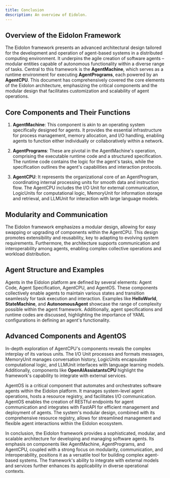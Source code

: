 ```yaml
---
title: Conclusion
description: An overview of Eidolon.
---
```


## Overview of the Eidolon Framework

The Eidolon framework presents an advanced architectural design tailored for the development and operation of agent-based systems in a distributed computing environment. It underpins the agile creation of software agents – modular entities capable of autonomous functionality within a diverse range of tasks. Central to this framework is the **AgentMachine**, which serves as a runtime environment for executing **AgentPrograms**, each powered by an **AgentCPU**. This document has comprehensively covered the core elements of the Eidolon architecture, emphasizing the critical components and the modular design that facilitates customization and scalability of agent operations.

## Core Components and Their Functions

1. **AgentMachine**: This component is akin to an operating system specifically designed for agents. It provides the essential infrastructure for process management, memory allocation, and I/O handling, enabling agents to function either individually or collaboratively within a network.

2. **AgentPrograms**: These are pivotal in the AgentMachine's operation, comprising the executable runtime code and a structured specification. The runtime code contains the logic for the agent's tasks, while the specification outlines the agent's capabilities and interaction protocols.

3. **AgentCPU**: It represents the organizational core of an AgentProgram, coordinating internal processing units for smooth data and instruction flow. The AgentCPU includes the I/O Unit for external communication, LogicUnits for computational logic, MemoryUnit for information storage and retrieval, and LLMUnit for interaction with large language models.

## Modularity and Communication

The Eidolon framework emphasizes a modular design, allowing for easy swapping or upgrading of components within the AgentCPU. This design promotes extensibility and reusability, key to adapting to evolving system requirements. Furthermore, the architecture supports communication and interoperability among agents, enabling complex collective operations and workload distribution.

## Agent Structure and Examples

Agents in the Eidolon platform are defined by several elements: Agent Code, Agent Specification, AgentCPU, and AgentOS. These components collectively enable agents to maintain various states and transition seamlessly for task execution and interaction. Examples like **HelloWorld**, **StateMachine**, and **AutonomousAgent** showcase the range of complexity possible within the agent framework. Additionally, agent specifications and runtime codes are discussed, highlighting the importance of YAML configurations in defining an agent's functionality.

## Advanced Components and AgentOS

In-depth exploration of AgentCPU's components reveals the complex interplay of its various units. The I/O Unit processes and formats messages, MemoryUnit manages conversation history, LogicUnits encapsulate computational logic, and LLMUnit interfaces with language learning models. Additionally, components like **OpenAIAssistantsCPU** highlight the framework's capability to integrate with external services.

AgentOS is a critical component that automates and orchestrates software agents within the Eidolon platform. It manages system-level agent operations, hosts a resource registry, and facilitates I/O communication. AgentOS enables the creation of RESTful endpoints for agent communication and integrates with FastAPI for efficient management and deployment of agents. The system's modular design, combined with its comprehensive resource registry, allows for streamlined management and flexible agent interactions within the Eidolon ecosystem.

In conclusion, the Eidolon framework provides a sophisticated, modular, and scalable architecture for developing and managing software agents. Its emphasis on components like AgentMachine, AgentPrograms, and AgentCPU, coupled with a strong focus on modularity, communication, and interoperability, positions it as a versatile tool for building complex agent-based systems. The framework's ability to integrate with external models and services further enhances its applicability in diverse operational contexts.